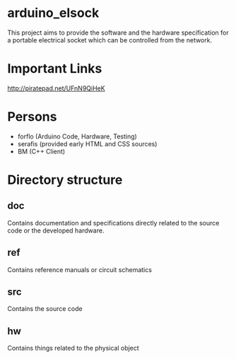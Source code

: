 arduino_elsock
==============
This project aims to provide the software
and the hardware specification for a portable
electrical socket which can be controlled from
the network.

Important Links
===============
http://piratepad.net/UFnN9QiHeK

Persons
=======
* forflo (Arduino Code, Hardware, Testing)
* serafis (provided early HTML and CSS sources)
* BM (C++ Client)

Directory structure
===================

doc
---
Contains documentation and specifications directly
related to the source code or the developed hardware.

ref
---
Contains reference manuals or circuit schematics

src
---
Contains the source code

hw
--
Contains things related to the physical object